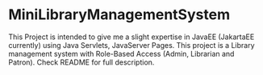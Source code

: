 # MiniLibraryManagementSystem
This Project is intended to give me a slight expertise in JavaEE (JakartaEE currently) using Java Servlets, JavaServer Pages. This project is a Library management system with Role-Based Access (Admin, Librarian and Patron). Check README for full description.
